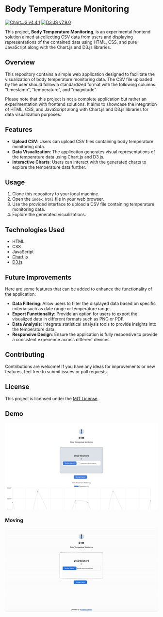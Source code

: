 # Body Temperature Monitoring

[![Chart.JS v4.4.1](https://img.shields.io/badge/4.4.1-FF6384?style=flat-square&logo=chartdotjs&logoColor=FFFFFF&label=Chart.JS&labelColor=FF6384&color=000000&cacheSeconds=https%3A%2F%2Fwww.chartjs.org%2F)](https://www.chartjs.org/)
[![D3.JS v7.9.0](https://img.shields.io/badge/7.9.0-F9A03C?style=flat-square&logo=d3dotjs&logoColor=FFFFFF&label=D3.JS&labelColor=F9A03C&color=000000&cacheSeconds=https%3A%2F%2Fd3js.org%2F)](https://d3js.org/)


This project, **Body Temperature Monitoring**, is an experimental frontend solution aimed at collecting CSV data from users and displaying representations of the contained data using HTML, CSS, and pure JavaScript along with the Chart.js and D3.js libraries.

## Overview

This repository contains a simple web application designed to facilitate the visualization of body temperature monitoring data. The CSV file uploaded by the user should follow a standardized format with the following columns: "timestamp", "temperature", and "magnitude".

Please note that this project is not a complete application but rather an experimentation with frontend solutions. It aims to showcase the integration of HTML, CSS, and JavaScript along with Chart.js and D3.js libraries for data visualization purposes.

## Features

- **Upload CSV**: Users can upload CSV files containing body temperature monitoring data.
- **Data Visualization**: The application generates visual representations of the temperature data using Chart.js and D3.js.
- **Interactive Charts**: Users can interact with the generated charts to explore the temperature data further.

## Usage

1. Clone this repository to your local machine.
2. Open the `index.html` file in your web browser.
3. Use the provided interface to upload a CSV file containing temperature monitoring data.
4. Explore the generated visualizations.

## Technologies Used

- HTML
- CSS
- JavaScript
- [Chart.js](https://www.chartjs.org/)
- [D3.js](https://d3js.org/)

## Future Improvements

Here are some features that can be added to enhance the functionality of the application:

- **Data Filtering**: Allow users to filter the displayed data based on specific criteria such as date range or temperature range.
- **Export Functionality**: Provide an option for users to export the visualized data in different formats such as PNG or PDF.
- **Data Analysis**: Integrate statistical analysis tools to provide insights into the temperature data.
- **Responsive Design**: Ensure the application is fully responsive to provide a consistent experience across different devices.

## Contributing

Contributions are welcome! If you have any ideas for improvements or new features, feel free to submit issues or pull requests.

## License

This project is licensed under the [MIT License](LICENSE).

## Demo
![demo.png](demo/demo.png)

### Moving
![demo.gif](demo/demo.gif)